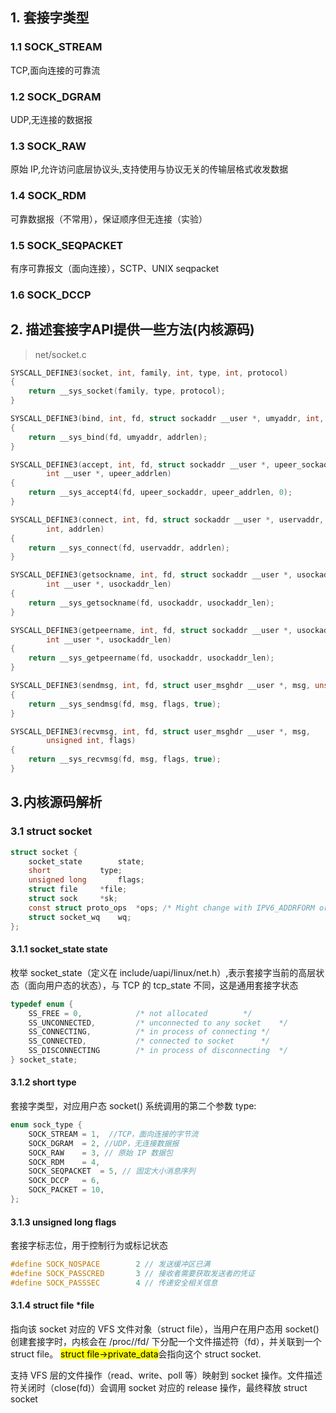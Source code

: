 ## 1. 套接字类型
### 1.1 SOCK_STREAM
TCP,面向连接的可靠流
### 1.2 SOCK_DGRAM
UDP,无连接的数据报
### 1.3 SOCK_RAW
原始 IP,允许访问底层协议头,支持使用与协议无关的传输层格式收发数据
### 1.4 SOCK_RDM
可靠数据报（不常用），保证顺序但无连接（实验）
### 1.5 SOCK_SEQPACKET
有序可靠报文（面向连接），SCTP、UNIX seqpacket
### 1.6 SOCK_DCCP

## 2. 描述套接字API提供一些方法(内核源码)
> net/socket.c
```C
SYSCALL_DEFINE3(socket, int, family, int, type, int, protocol)
{
	return __sys_socket(family, type, protocol);
}

SYSCALL_DEFINE3(bind, int, fd, struct sockaddr __user *, umyaddr, int, addrlen)
{
	return __sys_bind(fd, umyaddr, addrlen);
}

SYSCALL_DEFINE3(accept, int, fd, struct sockaddr __user *, upeer_sockaddr,
		int __user *, upeer_addrlen)
{
	return __sys_accept4(fd, upeer_sockaddr, upeer_addrlen, 0);
}

SYSCALL_DEFINE3(connect, int, fd, struct sockaddr __user *, uservaddr,
		int, addrlen)
{
	return __sys_connect(fd, uservaddr, addrlen);
}

SYSCALL_DEFINE3(getsockname, int, fd, struct sockaddr __user *, usockaddr,
		int __user *, usockaddr_len)
{
	return __sys_getsockname(fd, usockaddr, usockaddr_len);
}

SYSCALL_DEFINE3(getpeername, int, fd, struct sockaddr __user *, usockaddr,
		int __user *, usockaddr_len)
{
	return __sys_getpeername(fd, usockaddr, usockaddr_len);
}

SYSCALL_DEFINE3(sendmsg, int, fd, struct user_msghdr __user *, msg, unsigned int, flags)
{
	return __sys_sendmsg(fd, msg, flags, true);
}

SYSCALL_DEFINE3(recvmsg, int, fd, struct user_msghdr __user *, msg,
		unsigned int, flags)
{
	return __sys_recvmsg(fd, msg, flags, true);
}
```
## 3.内核源码解析
### 3.1 struct socket

```c
struct socket {
	socket_state		state;
	short			type;
	unsigned long		flags;
	struct file		*file;
	struct sock		*sk;
	const struct proto_ops	*ops; /* Might change with IPV6_ADDRFORM or MPTCP. */
	struct socket_wq	wq;
};
```
#### 3.1.1 socket_state  state
枚举 socket_state（定义在 include/uapi/linux/net.h）,表示套接字当前的高层状态（面向用户态的状态），与 TCP 的 tcp_state 不同，这是通用套接字状态
```c
typedef enum {
	SS_FREE = 0,			/* not allocated		*/
	SS_UNCONNECTED,			/* unconnected to any socket	*/
	SS_CONNECTING,			/* in process of connecting	*/
	SS_CONNECTED,			/* connected to socket		*/
	SS_DISCONNECTING		/* in process of disconnecting	*/
} socket_state;
```
#### 3.1.2 short type
套接字类型，对应用户态 socket() 系统调用的第二个参数 type:
```c
enum sock_type {
	SOCK_STREAM	= 1,  //TCP，面向连接的字节流
	SOCK_DGRAM	= 2, //UDP，无连接数据报
	SOCK_RAW	= 3, // 原始 IP 数据包
	SOCK_RDM	= 4,
	SOCK_SEQPACKET	= 5, // 固定大小消息序列
	SOCK_DCCP	= 6,
	SOCK_PACKET	= 10,
};
```

#### 3.1.3 unsigned long  flags
套接字标志位，用于控制行为或标记状态
```c
#define SOCK_NOSPACE		2 // 发送缓冲区已满
#define SOCK_PASSCRED		3 // 接收者需要获取发送者的凭证
#define SOCK_PASSSEC		4 // 传递安全相关信息
```

#### 3.1.4 struct file	*file
指向该 socket 对应的 VFS 文件对象（struct file），当用户在用户态用 socket() 创建套接字时，内核会在 /proc/<pid>/fd/ 下分配一个文件描述符（fd），并关联到一个 struct file。
<mark>struct file->private_data</mark>会指向这个 struct socket.<br>

支持 VFS 层的文件操作（read、write、poll 等）映射到 socket 操作。文件描述符关闭时（close(fd)）会调用 socket 对应的 release 操作，最终释放 struct socket<br>
